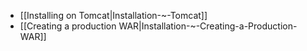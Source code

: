 - [[Installing on Tomcat|Installation-~-Tomcat]]
- [[Creating a production WAR|Installation-~-Creating-a-Production-WAR]]